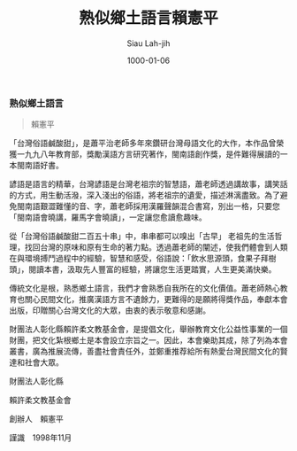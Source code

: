 ﻿---
title: 熟似鄉土語言賴憲平
author: Siau Lah-jih
date: 1000-01-06
category: siaukai
layout: post
---


### 熟似鄉土語言
> 賴憲平

「台灣俗語鹹酸甜」，是蕭平治老師多年來鑽研台灣母語文化的大作，本作品曾榮獲一九九八年教育部，獎勵漢語方言研究著作，閩南語創作獎，是件難得展讀的一本閩南語好書。

諺語是語言的精華，台灣諺語是台灣老祖宗的智慧語，蕭老師透過講故事，講笑話的方式，用生動活潑，深入淺出的俗語，將老祖宗的遺愛，描述淋漓盡致。為了避免閩南語艱澀難懂的音、字，蕭老師採用漢羅聲韻混合書寫，別出一格，只要您「閩南語會曉講，羅馬字會曉讀」，一定讓您愈讀愈趣味。

從「台灣俗語鹹酸甜二百五十串」中，串串都可以嗅出「古早」 老祖先的生活哲理，找回台灣的原味和原有生命的著力點。透過蕭老師的闡述，使我們體會到人類在與環境搏鬥過程中的經驗，智慧和感受，俗語說：「飲水思源頭，食果子拜樹頭」，閱讀本書，汲取先人豐富的經驗，將讓您生活更踏實，人生更美滿快樂。

傳統文化是根，熟悉鄉土語言，我們才會熟悉自我所在的文化價值。蕭老師熱心教育也關心民間文化，推廣漢語方言不遺餘力，更難得的是願將得獎作品，奉獻本會出版，印贈關心台灣文化的大眾，由衷的表示敬意和感謝。

財團法人彰化縣賴許柔文教基金會，是提倡文化，舉辦教育文化公益性事業的一個財團，把文化紮根鄉土是本會設立宗旨之一。因此，本會樂助其成，除了列為本會叢書，廣為推展流傳，善盡社會責任外，並鄭重推荐給所有熱愛台灣民間文化的賢達和社會大眾。

財團法人彰化縣

賴許柔文教基金會

  

創辦人　賴憲平

謹識　1998年11月
